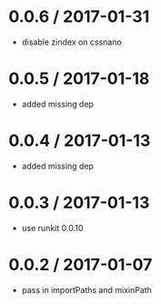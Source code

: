 
0.0.6 / 2017-01-31
==================

  * disable zindex on cssnano

0.0.5 / 2017-01-18
==================

  * added missing dep

0.0.4 / 2017-01-13
==================

  * added missing dep

0.0.3 / 2017-01-13
==================

  * use runkit 0.0.10

0.0.2 / 2017-01-07
==================

  * pass in importPaths and mixinPath
